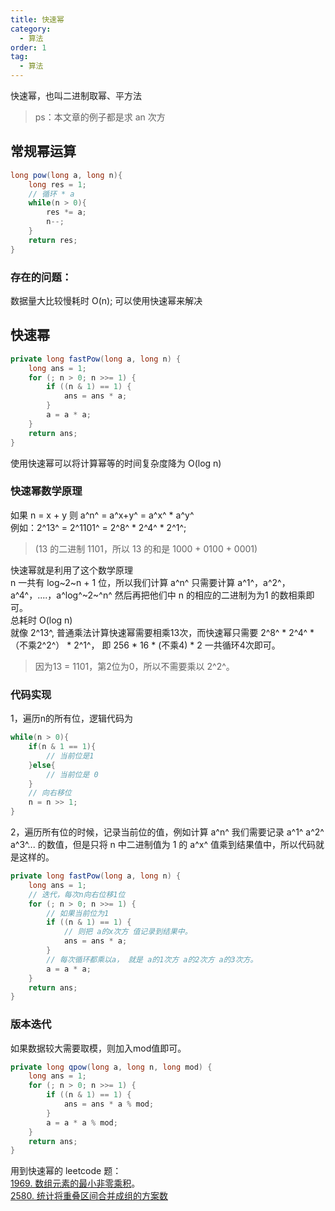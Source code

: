 ```yaml
---
title: 快速幂
category:
  - 算法
order: 1
tag:
  - 算法
---
```


快速幂，也叫二进制取幂、平方法
> ps：本文章的例子都是求 an 次方

## 常规幂运算
```java
long pow(long a, long n){
    long res = 1;
    // 循环 * a
    while(n > 0){
        res *= a;
        n--;
    }
    return res;
}
```
### 存在的问题：
数据量大比较慢耗时 O(n);
可以使用快速幂来解决
## 快速幂
```java
private long fastPow(long a, long n) {
    long ans = 1;
    for (; n > 0; n >>= 1) {
        if ((n & 1) == 1) {
            ans = ans * a;
        }
        a = a * a;
    }
    return ans;
}
```
使用快速幂可以将计算幂等的时间复杂度降为 O(log n)
### 快速幂数学原理
如果 n = x + y 则 a^n^ = a^x+y^ = a^x^ * a^y^  
例如：2^13^ = 2^1101^ = 2^8^ * 2^4^ * 2^1^;
>(13 的二进制 1101，所以 13 的和是 1000 + 0100 + 0001)    

快速幂就是利用了这个数学原理  
n 一共有 log~2~n + 1 位，所以我们计算 a^n^ 只需要计算 a^1^，a^2^，a^4^，....，a^log^~2~^n^ 然后再把他们中 n 的相应的二进制为为1 的数相乘即可。  
总耗时 O(log n)  
就像 2^13^, 普通乘法计算快速幂需要相乘13次，而快速幂只需要 2^8^ * 2^4^ *（不乘2^2^） * 2^1^， 即 256 * 16 * (不乘4) * 2 一共循环4次即可。
>因为13 = 1101，第2位为0，所以不需要乘以 2^2^。

### 代码实现
1，遍历n的所有位，逻辑代码为
```java
while(n > 0){
    if(n & 1 == 1){
        // 当前位是1
    }else{
        // 当前位是 0
    }
    // 向右移位
    n = n >> 1;
}
```
2，遍历所有位的时候，记录当前位的值，例如计算 a^n^ 我们需要记录 a^1^ a^2^ a^3^... 的数值，但是只将 n 中二进制值为 1 的 a^x^ 值乘到结果值中，所以代码就是这样的。
```java
private long fastPow(long a, long n) {
    long ans = 1;
    // 迭代，每次n向右位移1位
    for (; n > 0; n >>= 1) {
        // 如果当前位为1
        if ((n & 1) == 1) {
            // 则把 a的x次方 值记录到结果中。
            ans = ans * a;
        }
        // 每次循环都乘以a， 就是 a的1次方 a的2次方 a的3次方。
        a = a * a;
    }
    return ans;
}
```
### 版本迭代
如果数据较大需要取模，则加入mod值即可。
```java
private long qpow(long a, long n, long mod) {
    long ans = 1;
    for (; n > 0; n >>= 1) {
        if ((n & 1) == 1) {
            ans = ans * a % mod;
        }
        a = a * a % mod;
    }
    return ans;
}
```

用到快速幂的 leetcode 题：  
[1969. 数组元素的最小非零乘积](https://leetcode.cn/problems/minimum-non-zero-product-of-the-array-elements/)。  
[2580. 统计将重叠区间合并成组的方案数](https://leetcode.cn/problems/count-ways-to-group-overlapping-ranges/)

